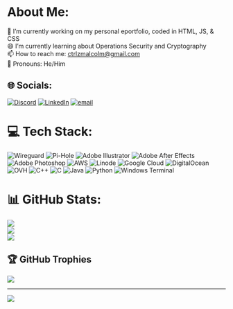# About Me:

🔭 I’m currently working on my personal eportfolio, coded in HTML, JS, & CSS <br>    😄 I’m currently learning about Operations Security and Cryptography<br>    📫 How to reach me: ctrlzmalcolm@gmail.com<br>  💫 Pronouns: He/Him<br>    

## 🌐 Socials:
[![Discord](https://img.shields.io/badge/Discord-%237289DA.svg?logo=discord&logoColor=white)](https://discord.gg/@shitdns) [![LinkedIn](https://img.shields.io/badge/LinkedIn-%230077B5.svg?logo=linkedin&logoColor=white)](https://linkedin.com/in/https://www.linkedin.com/in/keon-nelson-82834728b/) [![email](https://img.shields.io/badge/Email-D14836?logo=gmail&logoColor=white)](mailto:ctrlzmalcolm@gmail.com) 

# 💻 Tech Stack:
![Wireguard](https://img.shields.io/badge/wireguard-%2388171A.svg?style=for-the-badge&logo=wireguard&logoColor=white) ![Pi-Hole](https://img.shields.io/badge/pihole-%2396060C.svg?style=for-the-badge&logo=pi-hole&logoColor=white) ![Adobe Illustrator](https://img.shields.io/badge/adobe%20illustrator-%23FF9A00.svg?style=for-the-badge&logo=adobe%20illustrator&logoColor=white) ![Adobe After Effects](https://img.shields.io/badge/Adobe%20After%20Effects-9999FF.svg?style=for-the-badge&logo=Adobe%20After%20Effects&logoColor=white) ![Adobe Photoshop](https://img.shields.io/badge/adobe%20photoshop-%2331A8FF.svg?style=for-the-badge&logo=adobe%20photoshop&logoColor=white) ![AWS](https://img.shields.io/badge/AWS-%23FF9900.svg?style=for-the-badge&logo=amazon-aws&logoColor=white) ![Linode](https://img.shields.io/badge/linode-00A95C?style=for-the-badge&logo=linode&logoColor=white) ![Google Cloud](https://img.shields.io/badge/GoogleCloud-%234285F4.svg?style=for-the-badge&logo=google-cloud&logoColor=white) ![DigitalOcean](https://img.shields.io/badge/DigitalOcean-%230167ff.svg?style=for-the-badge&logo=digitalOcean&logoColor=white) ![OVH](https://img.shields.io/badge/ovh-%23123F6D.svg?style=for-the-badge&logo=ovh&logoColor=#123F6D) ![C++](https://img.shields.io/badge/c++-%2300599C.svg?style=for-the-badge&logo=c%2B%2B&logoColor=white) ![C](https://img.shields.io/badge/c-%2300599C.svg?style=for-the-badge&logo=c&logoColor=white) ![Java](https://img.shields.io/badge/java-%23ED8B00.svg?style=for-the-badge&logo=openjdk&logoColor=white) ![Python](https://img.shields.io/badge/python-3670A0?style=for-the-badge&logo=python&logoColor=ffdd54) ![Windows Terminal](https://img.shields.io/badge/Windows%20Terminal-%234D4D4D.svg?style=for-the-badge&logo=windows-terminal&logoColor=white)
# 📊 GitHub Stats:
![](https://github-readme-stats.vercel.app/api?username=ifsixwasninee&theme=jolly&hide_border=false&include_all_commits=false&count_private=false)<br/>
![](https://nirzak-streak-stats.vercel.app/?user=ifsixwasninee&theme=jolly&hide_border=false)<br/>
![](https://github-readme-stats.vercel.app/api/top-langs/?username=ifsixwasninee&theme=jolly&hide_border=false&include_all_commits=false&count_private=false&layout=compact)

## 🏆 GitHub Trophies
![](https://github-profile-trophy.vercel.app/?username=ifsixwasninee&theme=date_night&no-frame=false&no-bg=true&margin-w=4)

---
[![](https://visitcount.itsvg.in/api?id=iffsixwasninee&icon=5&color=11)](https://visitcount.itsvg.in)
